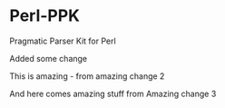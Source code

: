 # Perl-PPK
Pragmatic Parser Kit for Perl

Added some change

This is amazing - from amazing change 2

And here comes amazing stuff from Amazing change 3

